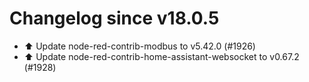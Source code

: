 # Changelog since v18.0.5
- ⬆️ Update node-red-contrib-modbus to v5.42.0 (#1926) 
- ⬆️ Update node-red-contrib-home-assistant-websocket to v0.67.2 (#1928) 
